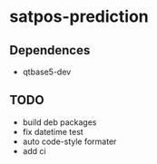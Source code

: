 # satpos-prediction

## Dependences
* qtbase5-dev

## TODO
* build deb packages
* fix datetime test
* auto code-style formater
* add ci
